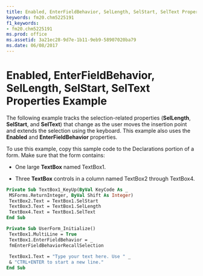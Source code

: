 ```yaml
---
title: Enabled, EnterFieldBehavior, SelLength, SelStart, SelText Properties Example
keywords: fm20.chm5225191
f1_keywords:
- fm20.chm5225191
ms.prod: office
ms.assetid: 3a21ec28-9d7e-1b11-9eb9-58907020ba79
ms.date: 06/08/2017
---
```



# Enabled, EnterFieldBehavior, SelLength, SelStart, SelText Properties Example

The following example tracks the selection-related properties (**SelLength**, **SelStart**, and **SelText**) that change as the user moves the insertion point and extends the selection using the keyboard. This example also uses the **Enabled** and **EnterFieldBehavior** properties.

To use this example, copy this sample code to the Declarations portion of a form. Make sure that the form contains:




- One large  **TextBox** named TextBox1.
    
- Three  **TextBox** controls in a column named TextBox2 through TextBox4.
    




```vb
Private Sub TextBox1_KeyUp(ByVal KeyCode As _ 
 MSForms.ReturnInteger, ByVal Shift As Integer) 
 TextBox2.Text = TextBox1.SelStart 
 TextBox3.Text = TextBox1.SelLength 
 TextBox4.Text = TextBox1.SelText 
End Sub
```




```vb
Private Sub UserForm_Initialize() 
 TextBox1.MultiLine = True 
 TextBox1.EnterFieldBehavior = _ 
 fmEnterFieldBehaviorRecallSelection 
 
 TextBox1.Text = "Type your text here. Use " _ 
 & "CTRL+ENTER to start a new line." 
End Sub
```


